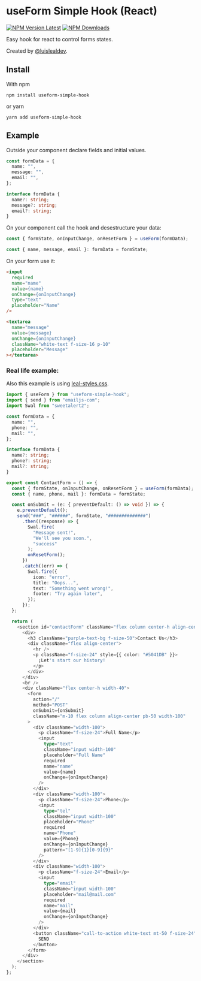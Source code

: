 # useForm Simple Hook (React)

[![NPM Version Latest](https://img.shields.io/npm/v/useform-simple-hook/latest)](https://www.npmjs.com/package/useform-simple-hook)
[![NPM Downloads](https://img.shields.io/npm/dm/useform-simple-hook)](https://www.npmjs.com/package/useform-simple-hook)

Easy hook for react to control forms states.

Created by [@luislealdev](https://github.com/luislealdev).

## Install

With npm

```
npm install useform-simple-hook
```

or yarn

```
yarn add useform-simple-hook
```

## Example

Outside your component declare fields and initial values.

```ts
const formData = {
  name: "",
  message: "",
  email: "",
};

interface formData {
  name?: string;
  message?: string;
  email?: string;
}
```

On your component call the hook and desestructure your data:

```jsx
const { formState, onInputChange, onResetForm } = useForm(formData);

const { name, message, email }: formData = formState;
```

On your form use it:

```html
<input
  required
  name="name"
  value={name}
  onChange={onInputChange}
  type="text"
  placeholder="Name"
/>

<textarea
  name="message"
  value={message}
  onChange={onInputChange}
  className="white-text f-size-16 p-10"
  placeholder="Message"
></textarea>
```

### Real life example:
Also this example is using [leal-styles.css](https://luisrrleal.com/styles/leal-styles.css).

```ts
import { useForm } from "useform-simple-hook";
import { send } from "emailjs-com";
import Swal from "sweetalert2";

const formData = {
  name: "",
  phone: "",
  mail: "",
};

interface formData {
  name?: string;
  phone?: string;
  mail?: string;
}

export const ContactForm = () => {
  const { formState, onInputChange, onResetForm } = useForm(formData);
  const { name, phone, mail }: formData = formState;

  const onSubmit = (e: { preventDefault: () => void }) => {
    e.preventDefault();
    send("###", "######", formState, "##############")
      .then((response) => {
        Swal.fire(
          "Message sent!",
          "We'll see you soon.",
          "success"
        );
        onResetForm();
      })
      .catch((err) => {
        Swal.fire({
          icon: "error",
          title: "Oops...",
          text: "Something went wrong!",
          footer: "Try again later",
        });
      });
  };

  return (
    <section id="contactForm" className="flex column center-h align-center">
      <div>
        <h3 className="purple-text-bg f-size-50">Contact Us</h3>
        <div className="flex align-center">
          <hr />
          <p className="f-size-24" style={{ color: "#5041DB" }}>
            ¡Let's start our history!
          </p>
        </div>
      </div>
      <br />
      <div className="flex center-h width-40">
        <form
          action="/"
          method="POST"
          onSubmit={onSubmit}
          className="m-10 flex column align-center pb-50 width-100"
        >
          <div className="width-100">
            <p className="f-size-24">Full Name</p>
            <input
              type="text"
              className="input width-100"
              placeholder="Full Name"
              required
              name="name"
              value={name}
              onChange={onInputChange}
            />
          </div>
          <div className="width-100">
            <p className="f-size-24">Phone</p>
            <input
              type="tel"
              className="input width-100"
              placeholder="Phone"
              required
              name="Phone"
              value={Phone}
              onChange={onInputChange}
              pattern="[1-9]{1}[0-9]{9}"
            />
          </div>
          <div className="width-100">
            <p className="f-size-24">Email</p>
            <input
              type="email"
              className="input width-100"
              placeholder="mail@mail.com"
              required
              name="mail"
              value={mail}
              onChange={onInputChange}
            />
          </div>
          <button className="call-to-action white-text mt-50 f-size-24">
            SEND
          </button>
        </form>
      </div>
    </section>
  );
};
```